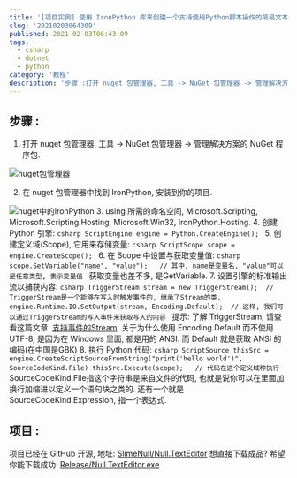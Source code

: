 ```yaml
---
title: '[项目实例] 使用 IronPython 库来创建一个支持使用Python脚本操作的简易文本编辑器'
slug: '20210203064309'
published: 2021-02-03T06:43:09
tags:
  - csharp
  - dotnet
  - python
category: '教程'
description: '步骤 :打开 nuget 包管理器, 工具 -> NuGet 包管理器 -> 管理解决方案的 NuGet 程序包.在 nuget 包管理器中找到 IronPython, 安装到你的项目.using 所需的命名空间, Microsoft.Scripting, Microsoft.Scripting.Hosting, Microsoft.Win32, IronPython.Hosting.创建 Python 引擎:ScriptEngine engine = Python'
---
```


## 步骤 :

1. 打开 nuget 包管理器, 工具 -> NuGet 包管理器 -> 管理解决方案的 NuGet 程序包.

![nuget包管理器](/images/20210203030753805.png)

2. 在 nuget 包管理器中找到 IronPython, 安装到你的项目.

![nuget中的IronPython](/images/20210203030547151.png)
3. using 所需的命名空间, Microsoft.Scripting, Microsoft.Scripting.Hosting, Microsoft.Win32, IronPython.Hosting.
4. 创建 Python 引擎:
    ```csharp
    ScriptEngine engine = Python.CreateEngine();
    ```
5. 创建定义域(Scope), 它用来存储变量:
    ```csharp
    ScriptScope scope = engine.CreateScope();
    ```
6. 在 Scope 中设置与获取变量值:
    ```csharp
    scope.SetVariable("name", "value");   // 其中, name是变量名, "value"可以是任意类型, 表示变量值
    ```
    获取变量也差不多, 是GetVariable.
7. 设置引擎的标准输出流以捕获内容:
    ```csharp
    TriggerStream stream = new TriggerStream();  // TriggerStream是一个能够在写入时触发事件的, 继承了Stream的类.
    engine.Runtime.IO.SetOutput(stream, Encoding.Default);  // 这样, 我们可以通过TriggerStream的写入事件来获取写入的内容
    ```
    提示: 了解 TriggerStream, 请查看这篇文章: [支持事件的Stream](/posts/20210203030237/), 关于为什么使用 Encoding.Default 而不使用 UTF-8, 是因为在 Windows 里面, 都是用的 ANSI. 而 Default 就是获取 ANSI 的编码(在中国是GBK)
8. 执行 Python 代码:
    ```csharp
    ScriptSource thisSrc = engine.CreateScriptSourceFromString("print('hello world')", SourceCodeKind.File)
    thisSrc.Execute(scope);   // 代码在这个定义域种执行
    ```
    SourceCodeKind.File指这个字符串是来自文件的代码, 也就是说你可以在里面加换行加缩进以定义一个语句块之类的. 还有一个就是SourceCodeKind.Expression, 指一个表达式.


## 项目 :

项目已经在 GitHub 开源, 地址: [SlimeNull/Null.TextEditor](https://github.com/SlimeNull/Null.TextEditor)
想直接下载成品? 希望你能下载成功: [Release/Null.TextEditor.exe](https://github.com/SlimeNull/Null.TextEditor/raw/main/TextEditor/bin/Release/Null.TextEditor.exe)
